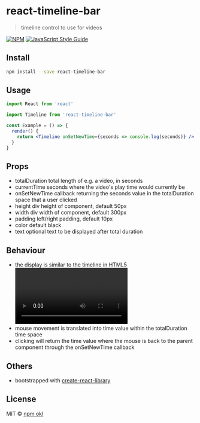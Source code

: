 # react-timeline-bar

> timeline control to use for videos

[![NPM](https://img.shields.io/npm/v/react-timeline-bar.svg)](https://www.npmjs.com/package/react-timeline-bar) [![JavaScript Style Guide](https://img.shields.io/badge/code_style-standard-brightgreen.svg)](https://standardjs.com)

## Install

```bash
npm install --save react-timeline-bar
```

## Usage

```jsx
import React from 'react'

import Timeline from 'react-timeline-bar'

const Example = () => {
  render() {
    return <Timeline onSetNewTime={seconds => console.log(seconds)} />
  }
}
```

## Props

* totalDuration total length of e.g. a video, in seconds
* currentTime seconds where the video's play time would currently be
* onSetNewTime callback returning the seconds value in the totalDuration space that a user clicked
* height div height of component, default 50px
* width div width of component, default 300px
* padding left/right padding, default 10px
* color default black
* text optional text to be displayed after total duration

## Behaviour
* the display is similar to the timeline in HTML5 <video> controls
* mouse movement is translated into time value within the totalDuration time space
* clicking will return the time value where the mouse is back to the parent component through the onSetNewTime callback

## Others
* bootstrapped with [create-react-library](https://github.com/transitive-bullshit/create-react-library)

## License

MIT © [npm okl](https://github.com/okloecker)
